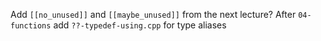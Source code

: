 Add `[[no_unused]]` and `[[maybe_unused]]` from the next lecture?
After `04-functions` add `??-typedef-using.cpp` for type aliases
